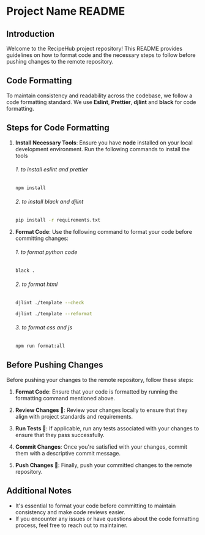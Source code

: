 # Project Name README

## Introduction

Welcome to the RecipeHub project repository! This README provides guidelines on how to format code and the necessary steps to follow before pushing changes to the remote repository.

## Code Formatting

To maintain consistency and readability across the codebase, we follow a code formatting standard. We use **Eslint**, **Prettier**, **djlint** and **black** for code formatting.

## Steps for Code Formatting

1. **Install Necessary Tools**: Ensure you have **node** installed on your local development environment. Run the following commands to install the tools

   ###### *1. to install eslint and prettier*
    ```bash
    npm install
    ```
   ###### *2. to install black and djlint*
    ```bash
    pip install -r requirements.txt
    ```

2. **Format Code**: Use the following command to format your code before committing changes:
    ###### *1. to format python code*

    ```bash
    black .
    ```
   ###### *2. to format html*
    ```bash
    djlint ./template --check
    ```

    ```bash
    djlint ./template --reformat
    ```
    ###### *3. to format css and js*
    ```bash
    npm run format:all
    ```

## Before Pushing Changes

Before pushing your changes to the remote repository, follow these steps:

1. **Format Code**: Ensure that your code is formatted by running the formatting command mentioned above.

2. **Review Changes 📃**: Review your changes locally to ensure that they align with project standards and requirements.

3. **Run Tests 🧪**: If applicable, run any tests associated with your changes to ensure that they pass successfully.

4. **Commit Changes**: Once you're satisfied with your changes, commit them with a descriptive commit message.

5. **Push Changes 🚀**: Finally, push your committed changes to the remote repository.

## Additional Notes

- It's essential to format your code before committing to maintain consistency and make code reviews easier.
- If you encounter any issues or have questions about the code formatting process, feel free to reach out to maintainer.
